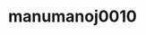 ---
title: manumanoj0010
github: https://github.com/manumanoj0010
mode: light
transition: 3s
archetype:
- Github Actions
- Stats and Metrics
- Little Bit of Everything
---